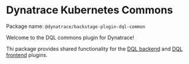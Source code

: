 # Dynatrace Kubernetes Commons

Package name: `@dynatrace/backstage-plugin-dql-common`

Welcome to the DQL commons plugin for Dynatrace!

Thi package provides shared functionality for the [DQL backend](../dql-backend)
and [DQL frontend](../dql) plugins.
